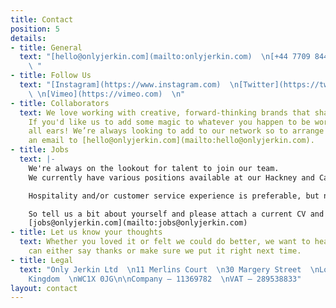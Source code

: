```yaml
---
title: Contact
position: 5
details:
- title: General
  text: "[hello@onlyjerkin.com](mailto:onlyjerkin.com)  \n[+44 7709 844443](tel:07709844443)
    \ "
- title: Follow Us
  text: "[Instagram](https://www.instagram.com)  \n[Twitter](https://twitter.com)
    \ \n[Vimeo](https://vimeo.com)  \n"
- title: Collaborators
  text: We love working with creative, forward-thinking brands that share our values.
    If you'd like us to add some magic to whatever you happen to be working on, we're
    all ears! We’re always looking to add to our network so to arrange a chat, send
    an email to [hello@onlyjerkin.com](mailto:hello@onlyjerkin.com).
- title: Jobs
  text: |-
    We're always on the lookout for talent to join our team.
    We currently have various positions available at our Hackney and Camden locations.

    Hospitality and/or customer service experience is preferable, but not essential.

    So tell us a bit about yourself and please attach a current CV and send to
    [jobs@onlyjerkin.com](mailto:jobs@onlyjerkin.com)
- title: Let us know your thoughts
  text: Whether you loved it or felt we could do better, we want to hear it so we
    can either say thanks or make sure we put it right next time.
- title: Legal
  text: "Only Jerkin Ltd  \n11 Merlins Court  \n30 Margery Street  \nLondon, United
    Kingdom  \nWC1X 0JG\n\nCompany — 11369782  \nVAT — 289538833"
layout: contact
---
```



